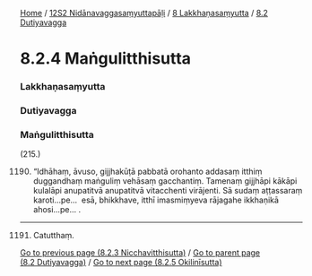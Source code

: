
[Home](/) / [12S2 Nidānavaggasaṃyuttapāḷi](/tipitaka/12S2.md) / [8 Lakkhaṇasaṃyutta](/tipitaka/12S2/8.md) / [8.2 Dutiyavagga](/tipitaka/12S2/8/8.2.md)

# 8.2.4 Maṅgulitthisutta

### Lakkhaṇasaṃyutta

### Dutiyavagga

### Maṅgulitthisutta

(215.)

1190. “Idhāhaṃ, āvuso, gijjhakūṭā pabbatā orohanto addasaṃ itthiṃ duggandhaṃ maṅguliṃ vehāsaṃ gacchantiṃ. Tamenaṃ gijjhāpi kākāpi kulalāpi anupatitvā anupatitvā vitacchenti virājenti. Sā sudaṃ aṭṭassaraṃ karoti…pe…  esā, bhikkhave, itthī imasmiṃyeva rājagahe ikkhaṇikā ahosi…pe… .

---

1191. Catutthaṃ.



[Go to previous page (8.2.3 Nicchavitthisutta)](/tipitaka/12S2/8/8.2/8.2.3.md) / [Go to parent page (8.2 Dutiyavagga)](/tipitaka/12S2/8/8.2.md) / [Go to next page (8.2.5 Okilinīsutta)](/tipitaka/12S2/8/8.2/8.2.5.md)



